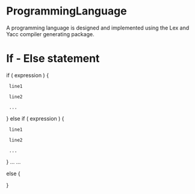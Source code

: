 # ProgrammingLanguage
A programming language is designed and implemented using the Lex and Yacc compiler generating package.

# If - Else statement

if ( expression ) {
     
     line1
     
     line2
     
     ...
     
}
else if ( expression ) {

     line1
     
     line2
     
     ...
     
}
...
...

else {


}
